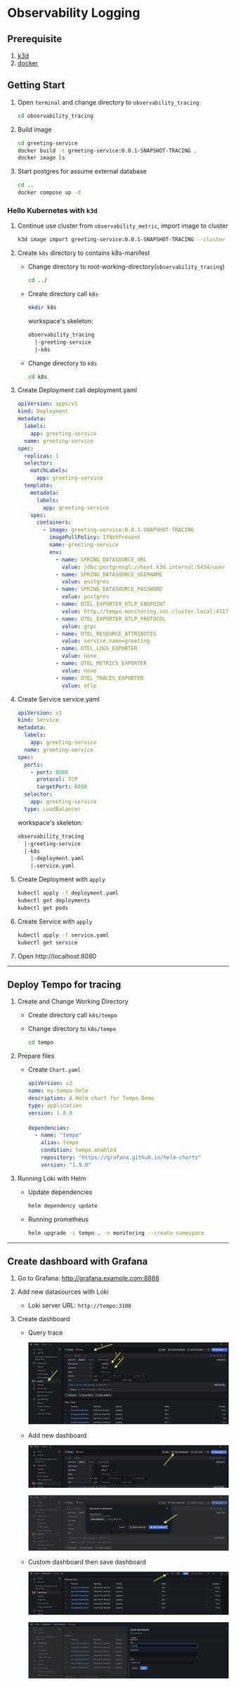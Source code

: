 # Observability Logging

## Prerequisite

1. [k3d](https://k3d.io/v5.6.3/)
2. [docker](https://www.docker.com/)

## Getting Start

1. Open `terminal` and change directory to `observability_tracing`

   ```sh
   cd observability_tracing
   ```

2. Build image

   ```sh
   cd greeting-service
   docker build -t greeting-service:0.0.1-SNAPSHOT-TRACING .
   docker image ls
   ```

3. Start postgres for assume external database

   ```sh
   cd ..
   docker compose up -d
   ```

### Hello Kubernetes with `k3d`

1. Continue use cluster from `observability_metric`, import image to cluster

    ```sh
    k3d image import greeting-service:0.0.1-SNAPSHOT-TRACING --cluster default
    ```

2. Create `k8s` directory to contains k8s-manifest

   - Change directory to root-working-directory(`observability_tracing`)

     ```sh
     cd ../
     ```

   - Create directory call `k8s`

     ```sh
     mkdir k8s
     ```

     workspace's skeleton:

     ```txt
     observability_tracing
       |-greeting-service
       |-k8s
     ```

   - Change directory to `k8s`

     ```sh
     cd k8s
     ```

3. Create Deployment call deployment.yaml

    ```yaml
    apiVersion: apps/v1
    kind: Deployment
    metadata:
      labels:
        app: greeting-service
      name: greeting-service
    spec:
      replicas: 1
      selector:
        matchLabels:
          app: greeting-service
      template:
        metadata:
          labels:
            app: greeting-service
        spec:
          containers:
            - image: greeting-service:0.0.1-SNAPSHOT-TRACING
              imagePullPolicy: IfNotPresent
              name: greeting-service
              env:
                - name: SPRING_DATASOURCE_URL
                  value: jdbc:postgresql://host.k3d.internal:5434/user
                - name: SPRING_DATASOURCE_USERNAME
                  value: postgres
                - name: SPRING_DATASOURCE_PASSWORD
                  value: postgres
                - name: OTEL_EXPORTER_OTLP_ENDPOINT
                  value: http://tempo.monitoring.svc.cluster.local:4317
                - name: OTEL_EXPORTER_OTLP_PROTOCOL
                  value: grpc
                - name: OTEL_RESOURCE_ATTRIBUTES
                  value: service.name=greeting
                - name: OTEL_LOGS_EXPORTER
                  value: none
                - name: OTEL_METRICS_EXPORTER
                  value: none
                - name: OTEL_TRACES_EXPORTER
                  value: otlp
   ```

4. Create Service service.yaml

   ```yaml
   apiVersion: v1
   kind: Service
   metadata:
     labels:
       app: greeting-service
     name: greeting-service
   spec:
     ports:
       - port: 8080
         protocol: TCP
         targetPort: 8080
     selector:
       app: greeting-service
     type: LoadBalancer
   ```

   workspace's skeleton:

   ```txt
   observability_tracing
     |-greeting-service
     |-k8s
       |-deployment.yaml
       |-service.yaml
   ```

5. Create Deployment with `apply`

   ```sh
   kubectl apply -f deployment.yaml
   kubectl get deployments
   kubectl get pods
   ```

6. Create Service with `apply`

   ```sh
   kubectl apply -f service.yaml
   kubectl get service
   ```

7. Open http://localhost:8080

---

## Deploy Tempo for tracing

1. Create and Change Working Directory

    - Create directory call `k8s/tempo`
    - Change directory to `k8s/tempo`

      ```sh
      cd tempo
      ```

2. Prepare files

    - Create `Chart.yaml`

      ```yaml
      apiVersion: v2
      name: my-tempo-helm
      description: A Helm chart for Tempo Demo
      type: application
      version: 1.0.0

      dependencies:
        - name: "tempo"
          alias: tempo
          condition: tempo.enabled
          repository: "https://grafana.github.io/helm-charts"
          version: "1.9.0"
      ```

3. Running Loki with Helm

    - Update dependencies

      ```sh
      helm dependency update
      ```
    - Running prometheus

      ```sh
      helm upgrade -i tempo . -n monitoring --create-namespace
      ```

---

## Create dashboard with Grafana

1. Go to Grafana: http://grafana.example.com:8888

2. Add new datasources with Loki

    - Loki server URL: `http://tempo:3100`

3. Create dashboard

    -  Query trace

        ![setup-tracing-dashboard-01.png](/images/setup-tracing-dashboard-01.png)

    -  Add new dashboard

        ![setup-tracing-dashboard-02.png](/images/setup-tracing-dashboard-02.png)

        ![setup-tracing-dashboard-03.png](/images/setup-tracing-dashboard-03.png)

    -  Custom dashboard then save dashboard

        ![setup-tracing-dashboard-04.png](/images/setup-tracing-dashboard-04.png)

        ![setup-tracing-dashboard-05.png](/images/setup-tracing-dashboard-05.png)
